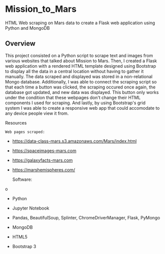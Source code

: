 # Mission_to_Mars
HTML Web scraping on Mars data to create a Flask web application using Python and MongoDB

## Overview
This project consisted on a Python script to scrape text and images from various websites that talked about Mission to Mars. Then, I created a Flask web application with a rendered HTML template designed using Bootstrap to display all the data in a central location without having to gather it manually. The data scraped and displayed was stored in a non-relational Mongo database. Additionally, I was able to connect the scraping script so that each time a button was clicked, the scraping occured once again, the database got updated, and new data was displayed. This button only works under the condition that these webpages don't change their HTML components I used for scraping. And lastly, by using Bootstrap's grid system I was able to create a responsive web app that could accomodate to any device people view it from.

Resources

	Web pages scraped:

  -	https://data-class-mars.s3.amazonaws.com/Mars/index.html
  
  -	https://spaceimages-mars.com
  
  - https://galaxyfacts-mars.com
  
  - https://marshemispheres.com/
  
	Software:
  
o
- Python

-	Jupyter Notebook

-	Pandas, BeautifulSoup, Splinter, ChromeDriverManager, Flask, PyMongo

- 	MongoDB

- HTML5

- Bootstrap 3
